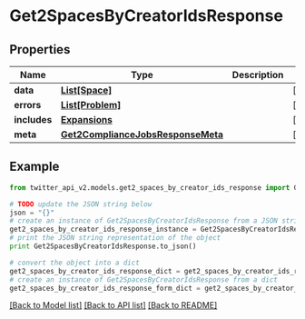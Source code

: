 # Get2SpacesByCreatorIdsResponse


## Properties
Name | Type | Description | Notes
------------ | ------------- | ------------- | -------------
**data** | [**List[Space]**](Space.md) |  | [optional] 
**errors** | [**List[Problem]**](Problem.md) |  | [optional] 
**includes** | [**Expansions**](Expansions.md) |  | [optional] 
**meta** | [**Get2ComplianceJobsResponseMeta**](Get2ComplianceJobsResponseMeta.md) |  | [optional] 

## Example

```python
from twitter_api_v2.models.get2_spaces_by_creator_ids_response import Get2SpacesByCreatorIdsResponse

# TODO update the JSON string below
json = "{}"
# create an instance of Get2SpacesByCreatorIdsResponse from a JSON string
get2_spaces_by_creator_ids_response_instance = Get2SpacesByCreatorIdsResponse.from_json(json)
# print the JSON string representation of the object
print Get2SpacesByCreatorIdsResponse.to_json()

# convert the object into a dict
get2_spaces_by_creator_ids_response_dict = get2_spaces_by_creator_ids_response_instance.to_dict()
# create an instance of Get2SpacesByCreatorIdsResponse from a dict
get2_spaces_by_creator_ids_response_form_dict = get2_spaces_by_creator_ids_response.from_dict(get2_spaces_by_creator_ids_response_dict)
```
[[Back to Model list]](../README.md#documentation-for-models) [[Back to API list]](../README.md#documentation-for-api-endpoints) [[Back to README]](../README.md)


